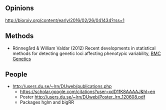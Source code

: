 ## Opinions

http://biorxiv.org/content/early/2016/02/26/041434?rss=1

## Methods

* Rönnegård & William Valdar (2012) Recent developments in statistical methods for detecting genetic loci affecting phenotypic variability, [BMC Genetics](http://www.biomedcentral.com/1471-2156/13/63#B29)

## People

* http://users.du.se/~lrn/DUweb/publications.php
    * https://scholar.google.com/citations?user=xdD1fK8AAAAJ&hl=en
    * Poster http://users.du.se/~lrn/DUweb/Poster_lrn_120608.pdf
    * Packages hglm and bigRR
